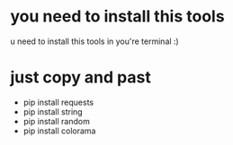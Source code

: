 # you need to install this tools
u need to install this tools in you're terminal :)
# just copy and past
* pip install requests
* pip install string
* pip install random
* pip install colorama